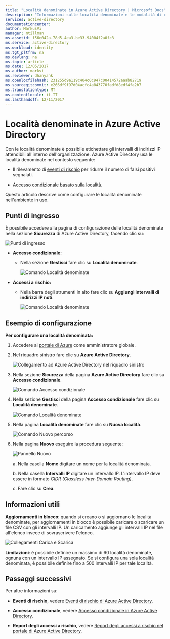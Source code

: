 ```yaml
---
title: "Località denominate in Azure Active Directory | Microsoft Docs"
description: "Informazioni sulle località denominate e le modalità di configurazione."
services: active-directory
documentationcenter: 
author: MarkusVi
manager: mtillman
ms.assetid: f56e042a-78d5-4ea3-be33-94004f2a0fc3
ms.service: active-directory
ms.workload: identity
ms.tgt_pltfrm: na
ms.devlang: na
ms.topic: article
ms.date: 12/05/2017
ms.author: markvi
ms.reviewer: dhanyahk
ms.openlocfilehash: 231255d9a119c404c0c947c00414572aaab82719
ms.sourcegitcommit: e266df9f97d04acfc4a843770fadfd8edf4fa2b7
ms.translationtype: MT
ms.contentlocale: it-IT
ms.lasthandoff: 12/11/2017
---
```

# <a name="named-locations-in-azure-active-directory"></a>Località denominate in Azure Active Directory

Con le località denominate è possibile etichettare gli intervalli di indirizzi IP attendibili all'interno dell'organizzazione. Azure Active Directory usa le località denominate nel contesto seguente:

- Il rilevamento di [eventi di rischio](active-directory-reporting-risk-events.md) per ridurre il numero di falsi positivi segnalati.  

- [Accesso condizionale basato sulla località](active-directory-conditional-access-azure-portal.md#locations).


Questo articolo descrive come configurare le località denominate nell'ambiente in uso.


## <a name="entry-points"></a>Punti di ingresso

È possibile accedere alla pagina di configurazione delle località denominate nella sezione **Sicurezza** di Azure Active Directory, facendo clic su:

![Punti di ingresso](./media/active-directory-named-locations/34.png)

- **Accesso condizionale:**

    - Nella sezione **Gestisci** fare clic su **Località denominate**.
    
        ![Comando Località denominate](./media/active-directory-named-locations/06.png)

- **Accessi a rischio:**

    - Nella barra degli strumenti in alto fare clic su **Aggiungi intervalli di indirizzi IP noti**.

       ![Comando Località denominate](./media/active-directory-named-locations/35.png)



## <a name="configuration-example"></a>Esempio di configurazione

**Per configurare una località denominata:**

1. Accedere al [portale di Azure](https://portal.azure.com) come amministratore globale.

2. Nel riquadro sinistro fare clic su **Azure Active Directory**.

    ![Collegamento ad Azure Active Directory nel riquadro sinistro](./media/active-directory-named-locations/01.png)

3. Nella sezione **Sicurezza** della pagina **Azure Active Directory** fare clic su **Accesso condizionale**.

    ![Comando Accesso condizionale](./media/active-directory-named-locations/05.png)


4. Nella sezione **Gestisci** della pagina **Accesso condizionale** fare clic su **Località denominate**.

    ![Comando Località denominate](./media/active-directory-named-locations/06.png)


5. Nella pagina **Località denominate** fare clic su **Nuova località**.

    ![Comando Nuovo percorso](./media/active-directory-named-locations/07.png)


6. Nella pagina **Nuovo** eseguire la procedura seguente:

    ![Pannello Nuovo](./media/active-directory-named-locations/56.png)

    a. Nella casella **Nome** digitare un nome per la località denominata.

    b. Nella casella **Intervalli IP** digitare un intervallo IP. L'intervallo IP deve essere in formato *CIDR (Classless Inter-Domain Routing)*.  

    c. Fare clic su **Crea**.



## <a name="what-you-should-know"></a>Informazioni utili

**Aggiornamenti in blocco**: quando si creano o si aggiornano le località denominate, per aggiornamenti in blocco è possibile caricare o scaricare un file CSV con gli intervalli IP. Un caricamento aggiunge gli intervalli IP nel file all'elenco invece di sovrascrivere l'elenco.

![Collegamenti Carica e Scarica](./media/active-directory-named-locations/09.png)


**Limitazioni**: è possibile definire un massimo di 60 località denominate, ognuna con un intervallo IP assegnato. Se si configura una sola località denominata, è possibile definire fino a 500 intervalli IP per tale località.


## <a name="next-steps"></a>Passaggi successivi

Per altre informazioni su:

- **Eventi di rischio**, vedere [Eventi di rischio di Azure Active Directory](active-directory-reporting-risk-events.md).

- **Accesso condizionale**, vedere [Accesso condizionale in Azure Active Directory](active-directory-conditional-access-azure-portal.md).

- **Report degli accessi a rischio**, vedere [Report degli accessi a rischio nel portale di Azure Active Directory](active-directory-reporting-security-risky-sign-ins.md).  
